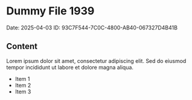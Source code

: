 # Dummy File 1939

Date: 2025-04-03
ID: 93C7F544-7C0C-4800-AB40-067327D4B41B

## Content

Lorem ipsum dolor sit amet, consectetur adipiscing elit.
Sed do eiusmod tempor incididunt ut labore et dolore magna aliqua.

* Item 1
* Item 2
* Item 3

